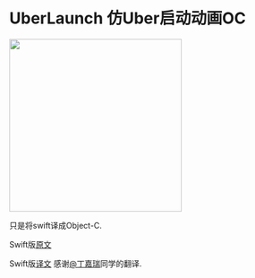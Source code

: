 # UberLaunch 仿Uber启动动画OC



<img src="uber.gif" width="308"/>

只是将swift译成Object-C.



Swift版[原文](https://github.com/oldj/SwitchHosts)

Swift版[译文](http://www.jiarui-blog.com/2016/08/12/uber-splash-part1) 感谢[@丁嘉瑞](http://www.jiarui-blog.com/about-me/)同学的翻译.
